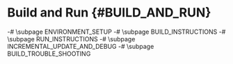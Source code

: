 #  Build and Run {#BUILD_AND_RUN}

-# \subpage ENVIRONMENT_SETUP
-# \subpage BUILD_INSTRUCTIONS
-# \subpage RUN_INSTRUCTIONS
-# \subpage INCREMENTAL_UPDATE_AND_DEBUG
-# \subpage BUILD_TROUBLE_SHOOTING
